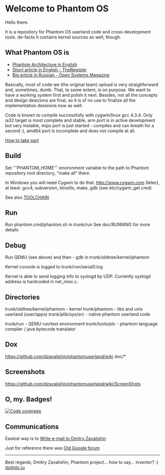 # Welcome to Phantom OS #

Hello there.

It is a repository for Phantom OS userland code and cross-development tools.
de-facto it contains kernel sources as well, though.

## What Phantom OS is ##

* [Phantom Architecture in English](https://github.com/dzavalishin/phantomuserland/wiki/PhantomArchitecture)
* [Short article in English - TheRegister](http://www.theregister.co.uk/2009/02/03/phantom_russian_os/)
* [Big article in Russian - Open Systems Magazine](http://www.osp.ru/os/2011/03/13008200/)

Basically, most of code we (the original team) upload is very straighforward
and, sometimes, dumb. That, to some extent, is on purpose. We want to have
a working system first and polish it next. Besides, not all the concepts and
design desicions are final, so it is of no use to finalize all the 
implementation desisions now as well.

Code is known to compile successfully with cygwin/linux gcc 4.3.4.
Only ia32 target is most complete and stable, arm port is in active development
but very instable, mips port is just started - compiles and can breath for a
second :), amd64 port is incomplete and does not compile at all.

[How to take part](https://github.com/dzavalishin/phantomuserland/wiki/HowToTakePart)

## Build ##

  Set '''PHANTOM_HOME''' environment variable to the path to Phantom repository root directory,
  "make all" there.

  In Windows you will need Cygwin to do that. http://www.cygwin.com
  Select, at least: gcc4, subversion, binutils, make, gdb
  (see etc/cygwin_get.cmd)
  
  See also [TOOLCHAIN](https://github.com/dzavalishin/phantomuserland/blob/master/TOOLCHAIN)

## Run ##

  Run phantom.cmd/phantom.sh in trunk/run
  See doc/RUNNING for more details

## Debug ##

  Run QEMU (see above) and then - gdb in trunk/oldtree/kernel/phantom

  Kernel console is logged to trunk/run/serial0.log 

  Kernel is able to send logging info to syslogd by UDP.
  Currently syslogd address is hardcoded in net_misc.c.

## Directories ##

trunk/oldtree/kernel/phantom - kernel 
trunk/phantom                - libs and unix userland (user/apps)
trunk/plib/sys/src           - native phantom userland code

trunk/run                    - QEMU run/test environment
trunk/tools/plc              - phantom language compiler / java bytecode translator

## Dox ##

  https://github.com/dzavalishin/phantomuserland/wiki
  doc/*

## Screenshots ##

  https://github.com/dzavalishin/phantomuserland/wiki/ScreenShots

## O, my. Badges! ##

[![Code coverage][COVERAGE_BADGE]][COVERAGE_LINK]

[COVERAGE_LINK]:
https://scan.coverity.com/projects/dzavalishin-phantomuserland

[COVERAGE_BADGE]:
https://scan.coverity.com/projects/8024/badge.svg


## Communications ##

Easiest way is to [Write e-mail to Dmitry Zavalishin](mailto:dz@dz.ru)

Just for reference there was [Old Google forum](https://groups.google.com/forum/#!forum/phantom-os)


<hr>

Best regards, Dmitry Zavalishin,
Phantom project... how to say... inventor? :)
dz@dz.ru
